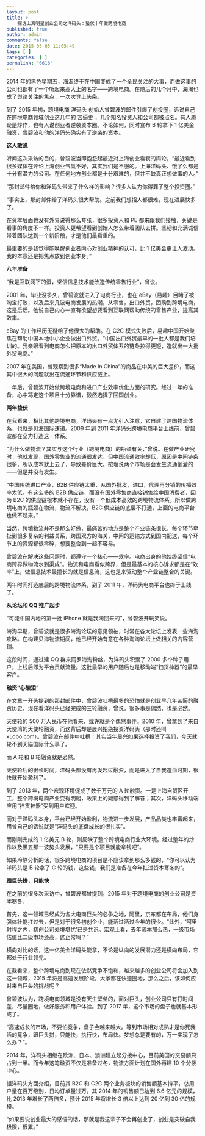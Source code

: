 ```yaml
---
layout: post
title: >
    探访上海明星创业公司之洋码头：蛰伏十年做跨境电商
published: true
author: admin
comments: false
date: 2015-05-05 11:05:49
tags: [ ]
categories: [ ]
permalink: "6616"
---
```



2014 年的黑色星期五，海淘终于在中国变成了一个全民关注的大事，而做这事的公司也都有了一个听起来高大上的名字——跨境电商。在随后的几个月中，海淘也成了舆论关注的焦点，一次次登上头条。

到了 2015 年初，跨境电商 洋码头 创始人曾碧波的邮件引爆了创投圈，诉说自己在跨境电商领域创业这几年的 苦逼史 ，几个知名投资人和公司都被点名。有人质疑是炒作，也有人说创业者逆袭资本圈。不论如何，同时宣布 B 轮拿下 1 亿美金融资，曾碧波和他的洋码头确实有了逆袭的资本。

**这人敢说**

听闻这次采访的目的，曾碧波当即抱怨起最近对上海创业看衰的舆论，“最近看到很多媒体在评论上海创业气氛不好，其实我们是不服的。上海洋码头、饿了么都是十分有潜力的公司。在任何地方创业都是十分艰难的，但并不缺真正想做事的人。”

“那封邮件给你和洋码头带来了什么样的影响？很多人认为你得罪了整个投资圈。”

“事实上，那封邮件给了洋码头很大帮助。之前我们想招人都很难，现在进展快多了。

在资本层面也没有外界说得那么夸张，很多投资人和 PE 都来跟我们接触，关键是看事的角度不一样。投资人更希望看到创始人怎么带着团队去拼。坚韧和充满诚信带着团队达到一个新阶段，才是他们最看重的。

最重要的是我觉得能唤醒创业者内心对创业精神的认可，比 1 亿美金更让人激动。我的本意还是把焦点放到创业本身。”

**八年准备**

“我是互联网下的蛋，坚信信息技术能改造传统零售行业”，曾说。

2001 年，毕业没多久，曾碧波就进入了电商行业，也在 eBay（易趣）目睹了被淘宝打败，以及后来几波电商发展的热潮，从零售，出口外贸，团购到跨境电商，这是后话。他说自己内心一直有欲望想要看到互联网帮助传统的零售产业，提高其效率。

eBay 的工作经历无疑给了他很大的帮助。在 C2C 模式失败后，易趣中国开始聚焦在帮助中国本地中小企业做出口外贸。“中国出口外贸最早的一批人都是我们培训的。我亲眼看到电商怎么把原本的出口外贸体系的链条拉得更短，造就出一大批外贸电商。”

2007 年在美国，曾观察到很多“Made In China”的商品在中美的巨大差价，而这其中很大的问题就出在流通环节和供应链上。

一年后，曾碧波开始做跨境电商和进口产业效率优化方面的研究。经过一年的准备，心中笃定这个项目十分靠谱，毅然选择了回国创业。

**两年蛰伏**

在我看来，相比其他跨境电商，洋码头有一点尤引人注意，它自建了跨国物流体系，也就是贝海国际速递。2009 年到 2011 年洋码头跨境电商平台上线前，曾碧波都在全力打造这一体系。

“为什么做物流？其实与这个行业（跨境电商）的瓶颈有关，”曾说。在做产业研究时，他就发现，国外零售业的流通很发达，但中国流通效率却低，原因是中间链条很多，所以成本就上去了，导致差价巨大。按理说两个市场是会发生流通倒灌的——但是并没有发生。

“中国传统进口产业，B2B 供应链太重，从国外批发，进口，代理再分销的传播效率太低。有这么多的 B2B 供应链，而没有国外零售商直接销售给中国消费者，因为 B2C 的供应链根本就不存在，没有一个低成本高效的跨境物流体系。所以做跨境电商的瓶颈在物流，物流不解决，B2C 供应链的底层不打通，上面的电商平台也做不起来。”

当然，跨境物流并不是那么好做，最痛苦的地方是整个产业链条很长，每个环节牵扯到很多复杂的利益关系，跨国双方的海关，中间的运输方式到国内配送，每个环节上的资源都很零碎，想要整合到一起不容易。

曾碧波在解决这些问题时，都遵守一个核心——效率。电商出身的他始终坚信“电商跨界做物流水到渠成”。物流和电商看似跨界，但是最基本的核心诉求都是在“效率”上，做信息技术最擅长的就是信息流，这也是来驱动整个产业链整合的关键。

两年时间打造底层的跨境物流体系，到了 2011 年，洋码头电商平台也终于上线了。

**从论坛和 QQ 推广起步**

“可能中国内地的第一批 iPhone 就是我淘回来的”，曾碧波开玩笑说。

海淘早期，曾碧波就是很多海淘论坛的意见领袖，时常在各大论坛上发表一些海淘攻略。在构建贝海物流期间，他已经开始有意在各种海淘论坛上做相关的内容营销。

这段时间，通过建 QQ 群来网罗海淘粉丝，为洋码头积累了 2000 多个种子用户，上线后即为平台贡献流量。这批最早的用户随后也是移动端“扫货神器”的最早客户。

**融资“心酸泪”**

在文章一开头提到的那封邮件中，曾碧波吐槽最多的恐怕就是创业早几年苦逼的融资历史。现在看洋码头已经完成的三轮融资，曾说，很多事是偶然，也是必然。

天使轮的 500 万人民币在他看来，或许就是个偶然事件。2010 年，曾拿到了来自天使湾的天使轮融资，而这背后却是晨兴拒绝投资洋码头（那时还叫 xLobo.com）。曾碧波在邮件中吐槽：其实当年晨兴如果选择投资了我们，今天就轮不到天猫国际什么事了。

而 A 轮和 B 轮融资就是必然。

天使轮后的很长时间，洋码头都没有再发起过融资，而是进入了自我造血时期，很快就开始盈利了。

到了 2013 年，两个宏观环境促成了数千万元的 A 轮融资。一是上海自贸区开工，整个跨境电商产业变得明朗，政策上的疑惑得到了解答；其次，洋码头移动端应用“扫货神器”受到用户欢迎。

而对于洋码头本身，平台已经开始盈利，物流进一步发展，产品品类也丰富起来，用曾自己的话说就是“洋码头的底盘成长的很扎实”。

而刚刚完成的 1 亿美元 B 轮，则反映了整个跨境电商行业大环境。经过整年的炒作以及黑五那一波势头发展，“只要是个项目就能拿钱吧”。

如果冷静分析的话，很多跨境电商的项目是不应该拿到那么多钱的，“你可以认为洋码头是 B 轮拿了 C 轮的钱，这些钱，我们是准备在今年扛过资本寒冬的”。

**跟巨头拼，只能快**

在之前的很多次采访中，曾碧波都曾提到，2015 年对于跨境电商的创业公司是资本寒冬。

首先，这一领域已经成为各大电商巨头的必争之地，阿里，京东都在布局，他们身强体壮能扛过去，但是对于很多初创企业，能活过活过今年的很少。“此外，‘阿里射程之内，初创公司处境堪忧’已是共识。宏观上看，去年资本那么热，一级市场估值比二级市场还高，这正常吗？”

横向对比的话，这一亿美金洋码头能拿，不论是纵向的发展潜力还是横向布局，它都处于行业领先。

在我看来，整个跨境电商到现在依然竞争不饱和，越来越多的创业公司将会加入到这一领域，2015 年将是高速发展阶段。大家都在快速圈地，那么之后，该如何应对来自巨头的挑战呢？

曾碧波认为，跨境电商领域是没有天生壁垒的，面对巨头，创业公司只有打时间差，尽量圈地，做好服务和用户体验。到了 2017 年，这个市场的盘子也就基本形成了。

“高速成长的市场，不要怕竞争，盘子会越来越大。等到市场相对成熟才是你死我活的竞争，跟巨头拼，只能快，执行快，布局快。梦想总是要有的，万一实现了怎么办？”。

2014 年，洋码头相继在欧洲、日本、澳洲建立起分拨中心，目前美国的交易额只占到一半。而今年这笔融资不仅是准备过冬，物流方面计划在国外再建 10 个分拨中心。

据洋码头方面介绍，目前其 B2C 和 C2C 两个业务板块的销售额基本持平，总用户量在百万级别，日均订单量过万。其 2014 年的销售额已达到 6.6 亿元的规模，比 2013 年增长了两倍多，预计 2015 年将增长 3 倍以上达到 20 亿到 30 亿的规模。

“如果要说创业最大的感悟的话，那就是我这辈子不会再创业了，创业是突破自我极限，很累。”